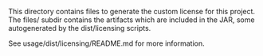 
This directory contains files to generate the custom license for this project.
The files/ subdir contains the artifacts which are included in the JAR, some
autogenerated by the dist/licensing scripts.

See usage/dist/licensing/README.md for more information.

